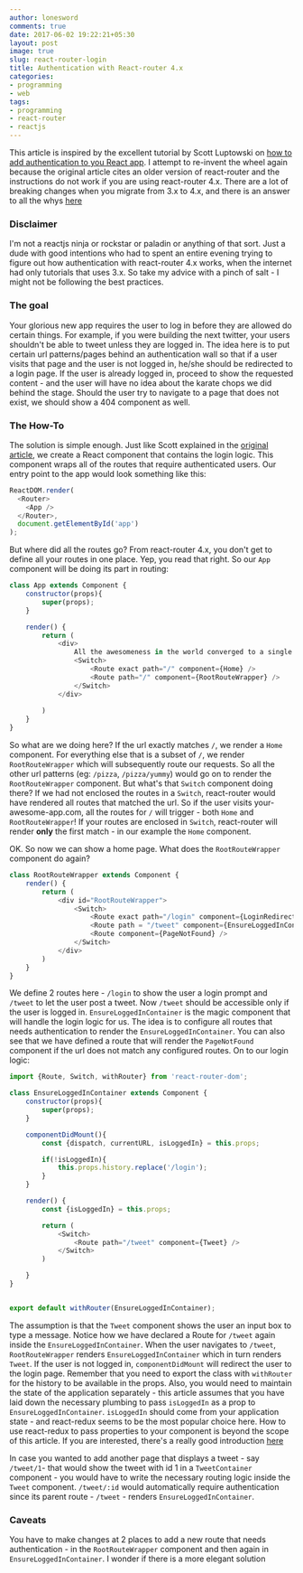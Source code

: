 ```yaml
---
author: lonesword
comments: true
date: 2017-06-02 19:22:21+05:30
layout: post
image: true
slug: react-router-login
title: Authentication with React-router 4.x
categories:
- programming
- web
tags:
- programming
- react-router
- reactjs
---
```


This article is inspired by the excellent tutorial by Scott Luptowski on [how to add authentication to you React app](https://medium.com/the-many/adding-login-and-authentication-sections-to-your-react-or-react-native-app-7767fd251bd1). I attempt to re-invent the wheel again because the original article cites an older version of react-router and the instructions do not work if you are using react-router 4.x. There are a lot of breaking changes when you migrate from 3.x to 4.x, and there is an answer to all the whys [here](https://github.com/ReactTraining/react-router/tree/v4.0.0-beta.8#why-a-major-version-bump)


### Disclaimer

I'm not a reactjs ninja or rockstar or paladin or anything of that sort. Just a dude with good intentions who had to spent an entire evening trying to figure out how authentication with react-router 4.x works, when the internet had only tutorials that uses 3.x. So take my advice with a pinch of salt - I might not be following the best practices.

### The goal

Your glorious new app requires the user to log in before they are allowed do certain things. For example, if you were building the next twitter, your users shouldn't be able to tweet unless they are logged in. The idea here is to put certain url patterns/pages behind an authentication wall so that if a user visits that page and the user is not logged in, he/she should be redirected to a login page. If the user is already logged in, proceed to show the requested content - and the user will have no idea about the karate chops we did behind the stage. Should the user try to navigate to a page that does not exist, we should show a 404 component as well.


### The How-To

The solution is simple enough. Just like Scott explained in the [original article](https://medium.com/the-many/adding-login-and-authentication-sections-to-your-react-or-react-native-app-7767fd251bd1), we create a React component that contains the login logic. This component wraps all of the routes that require authenticated users. Our entry point to the app would look something like this:

```js
ReactDOM.render(
  <Router>
	<App />
  </Router>,
  document.getElementById('app')
);
```

But where did all the routes go? From react-router 4.x, you don't get to define all your routes in one place. Yep, you read that right. So our `App` component will be doing its part in routing:

```js
class App extends Component {
	constructor(props){
		super(props);
	}

	render() {
		return (
			<div>
				All the awesomeness in the world converged to a single component.
				<Switch>
					<Route exact path="/" component={Home} />
  					<Route path="/" component={RootRouteWrapper} />
  				</Switch>
			</div>
		
		)
	}
}
```

So what are we doing here? If the url exactly matches `/`, we render a `Home` component. For everything else that is a subset of `/`, we render `RootRouteWrapper` which will subsequently route our requests. So all the other url patterns (eg: `/pizza`, `/pizza/yummy`) would go on to render the `RootRouteWrapper` component. But what's that `Switch` component doing there? If we had not enclosed the routes in a `Switch`, react-router would have rendered all routes that matched the url. So if the user visits your-awesome-app.com, all the routes for `/` will trigger - both `Home` and `RootRouteWrapper`! If your routes are enclosed in `Switch`, react-router will render **only** the first match - in our example the `Home` component.

OK. So now we can show a home page. What does the `RootRouteWrapper` component do again?

```js
class RootRouteWrapper extends Component {
	render() {
		return (
			<div id="RootRouteWrapper">
				<Switch>
					<Route exact path="/login" component={LoginRedirectComponent} />
					<Route path = "/tweet" component={EnsureLoggedInContainer} />
					<Route component={PageNotFound} />
				</Switch>
			</div>
		)
	}
}
```

We define 2 routes here - `/login` to show the user a login prompt and `/tweet` to let the user post a tweet. Now `/tweet` should be accessible only if the user is logged in. `EnsureLoggedInContainer` is the magic component that will handle the login logic for us. The idea is to configure all routes that needs authentication to render the `EnsureLoggedInContainer`. You can also see that we have defined a route that will render the `PageNotFound` component if the url does not match any configured routes. On to our login logic:

```js
import {Route, Switch, withRouter} from 'react-router-dom';

class EnsureLoggedInContainer extends Component {
	constructor(props){
		super(props);
	}

	componentDidMount(){
		const {dispatch, currentURL, isLoggedIn} = this.props;

		if(!isLoggedIn){
			this.props.history.replace('/login');
		}
	}

	render() {
		const {isLoggedIn} = this.props;

		return (
			<Switch>
				<Route path="/tweet" component={Tweet} />
			</Switch>
		)

	}
}


export default withRouter(EnsureLoggedInContainer);
```

The assumption is that the `Tweet` component shows the user an input box to type a message.
Notice how we have declared a Route for `/tweet` again inside the `EnsureLoggedInContainer`. When the user navigates to `/tweet`, `RootRouteWrapper` renders `EnsureLoggedInContainer` which in turn renders `Tweet`. If the user is not logged in, `componentDidMount` will redirect the user to the login page. Remember that you need to export the class with `withRouter` for the history to be available in the props. Also, you would need to maintain the state of the application separately - this article assumes that you have laid down the necessary plumbing to pass `isLoggedIn` as a prop to `EnsureLoggedInContainer`. `isLoggedIn` should come from your application state - and react-redux seems to be the most popular choice here. How to use react-redux to pass properties to your component is beyond the scope of this article. If you are interested, there's a really good introduction [here](http://redux.js.org/docs/introduction/)

In case you wanted to add another page that displays a tweet - say `/tweet/1`- that would show the tweet with id 1 in a `TweetContainer` component - you would have to write the necessary routing logic inside the `Tweet` component. `/tweet/:id` would automatically require authentication since its parent route - `/tweet` - renders `EnsureLoggedInContainer`.


### Caveats

You have to make changes at 2 places to add a new route that needs authentication - in the `RootRouteWrapper` component and then again in `EnsureLoggedInContainer`. I wonder if there is a more elegant solution